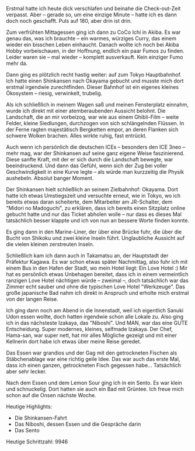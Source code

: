 Erstmal hatte ich heute dick verschlafen und beinahe die Check-out-Zeit verpasst. Aber – gerade so, um eine einzige Minute – hatte ich es dann doch noch geschafft. Puls auf 180, aber drin ist drin.

Zum verfrühten Mittagessen ging ich dann zu CoCo Ichi in Akiba. Es war genau das, was ich brauchte – ein warmes, würziges Curry, das einem wieder ein bisschen Leben einhaucht. Danach wollte ich noch bei Akiba Hobby vorbeischauen, in der Hoffnung, endlich ein paar Fumos zu finden. Leider waren sie – mal wieder – komplett ausverkauft. Kein einziger Fumo mehr da.

Dann ging es plötzlich recht hastig weiter: auf zum Tokyo Hauptbahnhof. Ich hatte einen Shinkansen nach Okayama gebucht und musste mich dort erstmal irgendwie zurechtfinden. Dieser Bahnhof ist ein eigenes kleines Ökosystem – riesig, verwinkelt, trubelig.

Als ich schließlich in meinem Wagen saß und meinen Fensterplatz einnahm, wurde ich direkt mit einer atemberaubenden Aussicht belohnt. Die Landschaft, die an mir vorbeizog, war wie aus einem Ghibli-Film – weite Felder, kleine Siedlungen, durchzogen von sich schlängelnden Flüssen. In der Ferne ragten majestätisch Bergketten empor, an deren Flanken sich schwere Wolken brachen. Alles wirkte ruhig, fast entrückt.

Auch wenn ich persönlich die deutschen ICEs – besonders den ICE 3neo – mehr mag, war der Shinkansen auf seine ganz eigene Weise faszinierend. Diese sanfte Kraft, mit der er sich durch die Landschaft bewegte, war beeindruckend. Und dann das Gefühl, wenn sich der Zug bei voller Geschwindigkeit in eine Kurve legte – als würde man kurzzeitig die Physik aushebeln. Absolut banger Moment.

Der Shinkansen hielt schließlich an seinem Zielbahnhof: Okayama. Dort hatte ich etwas Umstiegszeit und versuchte erneut, wie in Tokyo, wo ich bereits etwas daran scheiterte, dem Mitarbeiter am JR-Schalter, dem "Midori no Madoguchi", zu erklären, dass ich bereits einen Sitzplatz online gebucht hatte und nur das Ticket abholen wolle – nur dass es dieses Mal tatsächlich besser klappte und ich von nun an bessere Worte finden konnte.

Es ging dann in den Marine-Liner, der über eine Brücke fuhr, die über die Bucht von Shikoku und zwei kleine Inseln führt. Unglaubliche Aussicht auf die vielen kleinen zerstreuten Inseln.

Schließlich kam ich dann auch in Takamatsu an, der Hauptstadt der Präfektur Kagawa. Es war schon etwas später Nachmittag, also fuhr ich mit einem Bus in den Hafen der Stadt, wo mein Hotel liegt: Ein Love Hotel :) Mir hat es persönlich etwas Unbehagen bereitet, dass ich in einem vermeintlich ranzigen Love Hotel nächtigen würde – zweimal –, doch tatsächlich war das Zimmer echt sauber und ohne die typischen Love Hotel "Werkzeuge". Das große japanische Bad nahm ich direkt in Anspruch und erholte mich erstmal von der langen Reise.

Ich ging dann noch am Abend in die Innenstadt, weil ich eigentlich Sanuki Udon essen wollte, doch hatten irgendwie schon alle Lokale zu. Also ging ich in das nächsteste Izakaya, das "Niboshi". Und MAN, war das eine GUTE Entscheidung. Super modernes, kleines, selfmade Izakaya. Der Chef, Hama-san, war super nett, hat mir alles Mögliche gezeigt und mit einer Kellnerin dort habe ich etwas über meine Reise geredet.

Das Essen war grandios und der Gag mit den getrockneten Fischen als Stäbchenablage war eine richtig geile Idee. Das war auch das erste Mal, dass ich einen ganzen, getrockneten Fisch gegessen habe... Tatsächlich aber sehr lecker.

Nach dem Essen und dem Lemon Sour ging ich in ein Sento. Es war klein und schnuckelig. Dort hatten sie auch ein Bad mit Grüntee. Ich freue mich schon auf die Onsen nächste Woche.

Heutige Highlights:
- Die Shinkansen-Fahrt
- Das Niboshi, dessen Essen und die Gespräche darin
- Das Sento

Heutige Schrittzahl: 9946
